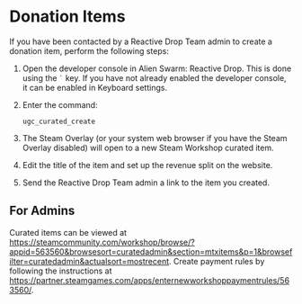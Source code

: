 # Donation Items

If you have been contacted by a Reactive Drop Team admin to create a donation item, perform the following steps:

1. Open the developer console in Alien Swarm: Reactive Drop. This is done using the `` ` `` key. If you have not already enabled the developer console, it can be enabled in Keyboard settings.

2. Enter the command:

    ```
    ugc_curated_create
    ```

3. The Steam Overlay (or your system web browser if you have the Steam Overlay disabled) will open to a new Steam Workshop curated item.

4. Edit the title of the item and set up the revenue split on the website.

5. Send the Reactive Drop Team admin a link to the item you created.

## For Admins

Curated items can be viewed at <https://steamcommunity.com/workshop/browse/?appid=563560&browsesort=curatedadmin&section=mtxitems&p=1&browsefilter=curatedadmin&actualsort=mostrecent>.
Create payment rules by following the instructions at <https://partner.steamgames.com/apps/enternewworkshoppaymentrules/563560/>.
